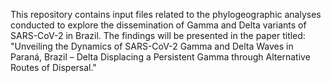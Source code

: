 This repository contains input files related to the phylogeographic analyses conducted to explore the dissemination of Gamma and Delta variants of SARS-CoV-2 in Brazil. The findings will be presented in the paper titled: "Unveiling the Dynamics of SARS-CoV-2 Gamma and Delta Waves in Paraná, Brazil – Delta Displacing a Persistent Gamma through Alternative Routes of Dispersal."
